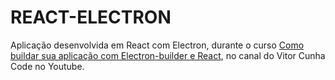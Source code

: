 # REACT-ELECTRON

Aplicação desenvolvida em React com Electron, durante o curso [Como buildar sua aplicação com Electron-builder e React](https://www.youtube.com/watch?v=Z7F6Z4vfh-k&list=PL3rZmjd47DtC1DarShG8NZStw3EfJI2c7&index=3), no canal do Vitor Cunha Code no Youtube.<br/>
